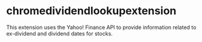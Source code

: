 # chromedividendlookupextension
This extension uses the Yahoo! Finance API to provide information related to ex-dividend and dividend dates for stocks.
